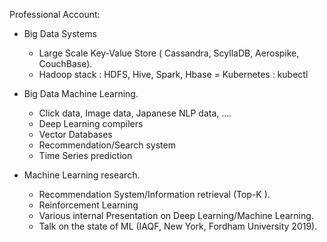 
Professional Account:

+ Big Data Systems

   - Large Scale Key-Value Store ( Cassandra, ScyllaDB, Aerospike, CouchBase).
   - Hadoop stack :  HDFS, Hive, Spark, Hbase
   = Kubernetes  : kubectl
  
   

+ Big Data Machine Learning.

   - Click data, Image data, Japanese NLP data, ....
   - Deep Learning compilers
   - Vector Databases
   - Recommendation/Search system
   - Time Series prediction


+ Machine Learning research.

   - Recommendation System/Information retrieval (Top-K   ).
   - Reinforcement Learning
   - Various internal Presentation on Deep Learning/Machine Learning.
   - Talk on the state of ML (IAQF, New York, Fordham University 2019).





<!--
**pprokevin/pprokevin** is a ✨ _special_ ✨ repository because its `README.md` (this file) appears on your GitHub profile.

Here are some ideas to get you started:

- 🔭 I’m currently working on ...
- 🌱 I’m currently learning ...
- 👯 I’m looking to collaborate on ...
- 🤔 I’m looking for help with ...
- 💬 Ask me about ...
- 📫 How to reach me: ...
- 😄 Pronouns: ...
- ⚡ Fun fact: ...
-->

